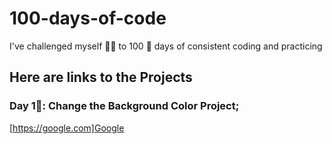 # 100-days-of-code
I've challenged myself 🤹‍♂️ to 100 💯 days of consistent coding and practicing

## Here are links to the Projects

### Day 1🥇: Change the Background Color Project;
[https://google.com]Google